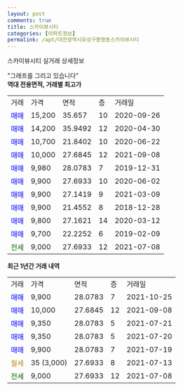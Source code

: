 ```yaml
---
layout: post
comments: true
title: 스카이뷰시티
categories: [아파트정보]
permalink: /apt/대전광역시유성구봉명동스카이뷰시티
---
```


스카이뷰시티 실거래 상세정보

<script type="text/javascript">
  google.charts.load('current', {'packages':['line', 'corechart']});
  google.charts.setOnLoadCallback(drawChart);

  function drawChart() {
    var data = new google.visualization.DataTable();
    data.addColumn('date', '거래일');
    data.addColumn('number', "매매");
    data.addColumn('number', "전세");
    data.addColumn('number', "전매");

    data.addRows([[new Date(Date.parse("2021-10-25")), 9900, null, null], [new Date(Date.parse("2021-09-08")), 10000, null, null], [new Date(Date.parse("2021-07-21")), 9350, null, null], [new Date(Date.parse("2021-07-20")), 9350, null, null], [new Date(Date.parse("2021-07-19")), 9900, null, null], [new Date(Date.parse("2021-07-13")), null, null, null], [new Date(Date.parse("2021-07-08")), null, 9000, null]]);

    var options = {
      hAxis: {
        format: 'yyyy/MM/dd'
      },    
      lineWidth: 0,
      pointsVisible: true,    
      title: '최근 1년간 유형별 실거래가 분포',
      legend: { position: 'bottom' }
    };

    var formatter = new google.visualization.NumberFormat({pattern:'###,###'} );
    formatter.format(data, 1);
    formatter.format(data, 2);
    
    setTimeout(function() {
        var chart = new google.visualization.LineChart(document.getElementById('columnchart_material'));
        chart.draw(data, (options));
        document.getElementById('loading').style.display = 'none';
    }, 200);
  }
</script>


<div id="loading" style="z-index:20; display: block; margin-left: 0px">"그래프를 그리고 있습니다"</div>
<div id="columnchart_material" style="width: 95%; margin-left: 0px; display: block"></div>
<!-- contents start -->
<b>역대 전용면적, 거래별 최고가</b>
<table class="sortable">
    <tr>
      <td>거래</td>
      <td>가격</td>
      <td>면적</td>
      <td>층</td>
      <td>거래일</td>
    </tr>
        <tr>
          <td><a style="color: blue">매매</a></td>
          <td>15,200</td>
          <td>35.657</td>
          <td>10</td>
          <td>2020-09-26</td>
        </tr>            <tr>
          <td><a style="color: blue">매매</a></td>
          <td>14,200</td>
          <td>35.9492</td>
          <td>12</td>
          <td>2020-04-30</td>
        </tr>            <tr>
          <td><a style="color: blue">매매</a></td>
          <td>10,700</td>
          <td>21.8402</td>
          <td>10</td>
          <td>2020-06-22</td>
        </tr>            <tr>
          <td><a style="color: blue">매매</a></td>
          <td>10,000</td>
          <td>27.6845</td>
          <td>12</td>
          <td>2021-09-08</td>
        </tr>            <tr>
          <td><a style="color: blue">매매</a></td>
          <td>9,980</td>
          <td>28.0783</td>
          <td>7</td>
          <td>2019-12-31</td>
        </tr>            <tr>
          <td><a style="color: blue">매매</a></td>
          <td>9,900</td>
          <td>27.6933</td>
          <td>10</td>
          <td>2020-06-02</td>
        </tr>            <tr>
          <td><a style="color: blue">매매</a></td>
          <td>9,900</td>
          <td>27.1419</td>
          <td>9</td>
          <td>2021-03-09</td>
        </tr>            <tr>
          <td><a style="color: blue">매매</a></td>
          <td>9,900</td>
          <td>21.4552</td>
          <td>8</td>
          <td>2018-12-28</td>
        </tr>            <tr>
          <td><a style="color: blue">매매</a></td>
          <td>9,800</td>
          <td>27.1621</td>
          <td>14</td>
          <td>2020-03-12</td>
        </tr>            <tr>
          <td><a style="color: blue">매매</a></td>
          <td>9,700</td>
          <td>22.2252</td>
          <td>6</td>
          <td>2019-02-09</td>
        </tr>        
        <tr>
              <td><a style="color: darkgreen">전세</a></td>
              <td>9,000</td>
              <td>27.6933</td>
              <td>12</td>
              <td>2021-07-08</td>
            </tr>        
    
</table>

<b>최근 1년간 거래 내역</b>

<table class="sortable">
    <tr>
      <td>거래</td>
      <td>가격</td>
      <td>면적</td>
      <td>층</td>
      <td>거래일</td>
    </tr>
    <tr>
      <td><a style="color: blue">매매</a></td>
      <td>9,900</td>
      <td>28.0783</td>
      <td>7</td>
      <td>2021-10-25</td>
    </tr>          <tr>
      <td><a style="color: blue">매매</a></td>
      <td>10,000</td>
      <td>27.6845</td>
      <td>12</td>
      <td>2021-09-08</td>
    </tr>          <tr>
      <td><a style="color: blue">매매</a></td>
      <td>9,350</td>
      <td>28.0783</td>
      <td>5</td>
      <td>2021-07-21</td>
    </tr>          <tr>
      <td><a style="color: blue">매매</a></td>
      <td>9,350</td>
      <td>28.0783</td>
      <td>5</td>
      <td>2021-07-20</td>
    </tr>          <tr>
      <td><a style="color: blue">매매</a></td>
      <td>9,900</td>
      <td>28.0783</td>
      <td>7</td>
      <td>2021-07-19</td>
    </tr>          <tr>
      <td><a style="color: darkgoldenrod">월세</a></td>
      <td>35 (3,000)</td>
      <td>27.6933</td>
      <td>8</td>
      <td>2021-07-13</td>
    </tr>          <tr>
      <td><a style="color: darkgreen">전세</a></td>
      <td>9,000</td>
      <td>27.6933</td>
      <td>12</td>
      <td>2021-07-08</td>
    </tr>      </table>
<!-- contents end -->    

